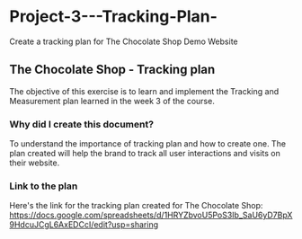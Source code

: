 # Project-3---Tracking-Plan-
Create a tracking plan for The Chocolate Shop Demo Website 

## The Chocolate Shop - Tracking plan 

The objective of this exercise is to learn and implement the Tracking and Measurement plan learned in the week 3 of the course. 

### Why did I create this document?

To understand the importance of tracking plan and how to create one. The plan created will help the brand to track all user interactions and visits on their website. 

### Link to the plan
Here's the link for the tracking plan created for The Chocolate Shop: https://docs.google.com/spreadsheets/d/1HRYZbvoU5PoS3Ib_SaU6yD7BpX9HdcuJCgL6AxEDCcI/edit?usp=sharing
